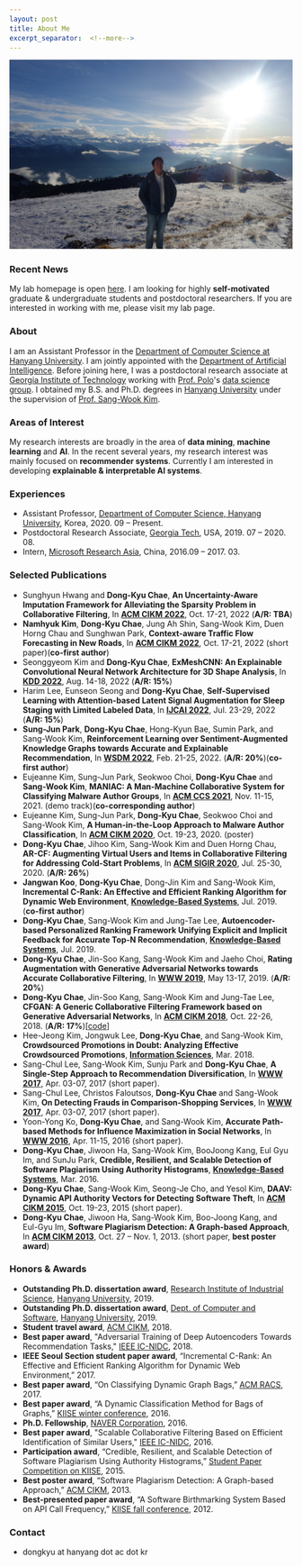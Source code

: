 ```yaml
---
layout: post
title: About Me
excerpt_separator:  <!--more-->
---
```


![image](https://github.com/dkchae/dkchae.github.io/blob/master/img/me.jpg?raw=true "on Rigi mountain")



### Recent News

My lab homepage is open <a href="http://dilab.hanyang.ac.kr/" target="_blank">here</a>. I am looking for highly **self-motivated** graduate & undergraduate students and postdoctoral researchers. If you are interested in working with me, please visit my lab page.

### About

I am an Assistant Professor in the <a href="https://cs.hanyang.ac.kr/" target="_blank">Department of Computer Science at Hanyang University</a>. I am jointly appointed with the <a href="https://nextai.hanyang.ac.kr/" target="_blank">Department of Artificial Intelligence</a>. Before joining here, I was a postdoctoral research associate at <a href="https://cc.gatech.edu/" target="_blank">Georgia Institute of Technology</a> working with <a href="https://poloclub.github.io/polochau/" target="_blank">Prof. Polo</a>'s <a href="https://poloclub.github.io/" target="_blank">data science group</a>. I obtained my B.S. and Ph.D. degrees in <a href="http://software.hanyang.ac.kr/" target="_blank">Hanyang University</a> under the supervision of <a href="http://www.agape.hanyang.ac.kr/members/prof" target="_blank">Prof. Sang-Wook Kim</a>.

### Areas of Interest

My research interests are broadly in the area of 	**data mining**, **machine learning** and **AI**. In the recent several years, my research interest was mainly focused on **recommender systems**. Currently I am interested in developing **explainable & interpretable AI systems**.
 
### Experiences
* Assistant Professor, <a href="https://cs.hanyang.ac.kr/" target="_blank">Department of Computer Science, Hanyang University</a>, Korea, 2020. 09 – Present.
* Postdoctoral Research Associate, <a href="https://cc.gatech.edu/" target="_blank">Georgia Tech</a>, USA, 2019. 07 – 2020. 08.
* Intern, <a href="https://www.microsoft.com/en-us/research/lab/microsoft-research-asia/" target="_blank">Microsoft Research Asia</a>, China, 2016.09 – 2017. 03.

<a name="conf"></a>
<a name="journal"></a>
### Selected Publications
* Sunghyun Hwang and **Dong-Kyu Chae**, **An Uncertainty-Aware Imputation Framework for Alleviating the Sparsity Problem in Collaborative Filtering**, In <a href="https://www.cikm2022.org/" target="_blank">**ACM CIKM 2022**</a>, Oct. 17-21, 2022 (__A/R: TBA__)
* **Namhyuk Kim**, **Dong-Kyu Chae**, Jung Ah Shin, Sang-Wook Kim, Duen Horng Chau and Sunghwan Park, **Context-aware Traffic Flow Forecasting in New Roads**, In <a href="https://www.cikm2022.org/" target="_blank">**ACM CIKM 2022**</a>, Oct. 17-21, 2022 (short paper)(**co-first author**)
* Seonggyeom Kim and **Dong-Kyu Chae**, **ExMeshCNN: An Explainable Convolutional Neural Network Architecture for 3D Shape Analysis**, In <a href="https://www.kdd.org/kdd2022/" target="_blank">**KDD 2022**</a>, Aug. 14-18, 2022 (__A/R: 15%__)
* Harim Lee, Eunseon Seong and **Dong-Kyu Chae**, **Self-Supervised Learning with Attention-based Latent Signal Augmentation for Sleep Staging with Limited Labeled Data**, In <a href="https://ijcai-22.org/" target="_blank">**IJCAI 2022**</a>, Jul. 23-29, 2022 (__A/R: 15%__)
* **Sung-Jun Park**, **Dong-Kyu Chae**, Hong-Kyun Bae, Sumin Park, and Sang-Wook Kim, **Reinforcement Learning over Sentiment-Augmented Knowledge Graphs towards Accurate and Explainable Recommendation**, In <a href="https://www.wsdm-conference.org/2022/" target="_blank">**WSDM 2022**</a>, Feb. 21-25, 2022. (__A/R: 20%__)(**co-first author**)
* Eujeanne Kim, Sung-Jun Park, Seokwoo Choi, **Dong-Kyu Chae** and **Sang-Wook Kim**, **MANIAC: A Man-Machine Collaborative System for Classifying Malware Author Groups**, In <a href="https://www.sigsac.org/ccs/CCS2021/" target="_blank">**ACM CCS 2021**</a>, Nov. 11-15, 2021. (demo track)(**co-corresponding author**)
* Eujeanne Kim, Sung-Jun Park, **Dong-Kyu Chae**, Seokwoo Choi and Sang-Wook Kim, **A Human-in-the-Loop Approach to Malware Author Classification**, In <a href="https://cikm2020.org/" target="_blank">**ACM CIKM 2020**</a>, Oct. 19-23, 2020. (poster)
* **Dong-Kyu Chae**, Jihoo Kim, Sang-Wook Kim and Duen Horng Chau, **AR-CF: Augmenting Virtual Users and Items in Collaborative Filtering for Addressing Cold-Start Problems**, In  <a href="https://sigir.org/sigir2020/" target="_blank">**ACM SIGIR 2020**</a>, Jul. 25-30, 2020. (__A/R: 26%__)
* **Jangwan Koo**, **Dong-Kyu Chae**, Dong-Jin Kim and Sang-Wook Kim, **Incremental C-Rank: An Effective and Efficient Ranking Algorithm for Dynamic Web Environment**, <a href="https://www.journals.elsevier.com/knowledge-based-systems" target="_blank">**Knowledge-Based Systems**</a>, Jul. 2019. (**co-first author**)
* **Dong-Kyu Chae**, Sang-Wook Kim and Jung-Tae Lee, **Autoencoder-based Personalized Ranking Framework Unifying Explicit and Implicit Feedback for Accurate Top-N Recommendation**, <a href="https://www.journals.elsevier.com/knowledge-based-systems" target="_blank">**Knowledge-Based Systems**</a>, Jul. 2019.
* **Dong-Kyu Chae**, Jin-Soo Kang, Sang-Wook Kim and Jaeho Choi, **Rating Augmentation with Generative Adversarial Networks towards Accurate Collaborative Filtering**, In <a href="https://www2019.thewebconf.org/" target="_blank">**WWW 2019**</a>, May 13-17, 2019. (__A/R: 20%__)
* **Dong-Kyu Chae**, Jin-Soo Kang, Sang-Wook Kim and Jung-Tae Lee, **CFGAN: A Generic Collaborative Filtering Framework based on Generative Adversarial Networks**, In <a href="https://www.cikm2018.units.it/" target="_blank">**ACM CIKM 2018**</a>, Oct. 22-26, 2018. (__A/R: 17%__)[<a href="http://www.agape.hanyang.ac.kr/cfgan" target="_blank">code</a>]
* Hee-Jeong Kim, Jongwuk Lee, **Dong-Kyu Chae**, and Sang-Wook Kim, **Crowdsourced Promotions in Doubt: Analyzing Effective Crowdsourced Promotions**, <a href="https://www.journals.elsevier.com/information-sciences" target="_blank">**Information Sciences**</a>, Mar. 2018.
* Sang-Chul Lee, Sang-Wook Kim, Sunju Park and **Dong-Kyu Chae**, **A Single-Step Approach to Recommendation Diversification**, In <a href="http://papers.www2017.com.au.s3-website-ap-southeast-2.amazonaws.com/forms/index.htm" target="_blank">**WWW 2017**</a>, Apr. 03-07, 2017 (short paper). 
* Sang-Chul Lee, Christos Faloutsos, **Dong-Kyu Chae** and Sang-Wook Kim, **On Detecting Frauds in Comparison-Shopping Services**, In <a href="http://papers.www2017.com.au.s3-website-ap-southeast-2.amazonaws.com/forms/index.htm" target="_blank">**WWW 2017**</a>, Apr. 03-07, 2017 (short paper).
* Yoon-Yong Ko, **Dong-Kyu Chae**, and Sang-Wook Kim, **Accurate Path-based Methods for Influence Maximization in Social Networks**, In <a href="http://www2016.ca/" target="_blank">**WWW 2016**</a>, Apr. 11-15, 2016 (short paper).
* **Dong-Kyu Chae**, Jiwoon Ha, Sang-Wook Kim, BooJoong Kang, Eul Gyu Im, and SunJu Park, **Credible, Resilient, and Scalable Detection of Software Plagiarism Using Authority Histograms**, <a href="https://www.journals.elsevier.com/knowledge-based-systems" target="_blank">**Knowledge-Based Systems**</a>, Mar. 2016.
* **Dong-Kyu Chae**, Sang-Wook Kim, Seong-Je Cho, and Yesol Kim, **DAAV: Dynamic API Authority Vectors for Detecting Software Theft**, In <a href="https://www.cikm-2015.org/" target="_blank">**ACM CIKM 2015**</a>, Oct. 19-23, 2015 (short paper).
* **Dong-Kyu Chae**, Jiwoon Ha, Sang-Wook Kim, Boo-Joong Kang, and Eul-Gyu Im, **Software Plagiarism Detection: A Graph-based Approach**, In <a href="https://cikm2013.org/" target="_blank">**ACM CIKM 2013**</a>, Oct. 27 – Nov. 1, 2013. (short paper, **best poster award**)


 

<a name="awards"></a>
### Honors & Awards

* **Outstanding Ph.D. dissertation award**, <a href="https://www.hanyang.ac.kr/web/www/-217" target="_blank">Research Institute of Industrial Science</a>, <a href="https://www.hanyang.ac.kr/" target="_blank">Hanyang University</a>, 2019. 
* **Outstanding Ph.D. dissertation award**, <a href="https://software.hanyang.ac.kr/" target="_blank">Dept. of Computer and Software</a>, <a href="https://www.hanyang.ac.kr/" target="_blank">Hanyang University</a>, 2019.
* **Student travel award**, <a href="https://www.cikm2018.units.it/" target="_blank">ACM CIKM</a>, 2018.
* **Best paper award**, "Adversarial Training of Deep Autoencoders Towards Recommendation Tasks," <a href="http://nidc2018.csp.escience.cn/dct/page/1" target="_blank">IEEE IC-NIDC</a>, 2018.
* **IEEE Seoul Section student paper award**, “Incremental C-Rank: An Effective and Efficient Ranking Algorithm for Dynamic Web Environment,” 2017.
* **Best paper award**, “On Classifying Dynamic Graph Bags,” <a href="https://sites.google.com/site/acmracs2017/home" target="_blank">ACM RACS</a>, 2017.
* **Best paper award**, “A Dynamic Classification Method for Bags of Graphs,” <a href="http://www.kiise.or.kr/conference/wc/43/" target="_blank">KIISE winter conference</a>, 2016.
* **Ph.D. Fellowship**, <a href="https://www.navercorp.com/en" target="_blank">NAVER Corporation</a>, 2016.
* **Best paper award**, "Scalable Collaborative Filtering Based on Efficient Identification of Similar Users," <a href="https://dblp.org/db/conf/icnidc/index" target="_blank">IEEE IC-NIDC</a>, 2016.
* **Participation award**, “Credible, Resilient, and Scalable Detection of Software Plagiarism Using Authority Histograms,” <a href="kiise.or.kr/academy/board/academyNewsList.fa?MENU_ID=080100&sch_add_bd=학회소식&at=subject&aw=학생논문경진대회%20입상자%20명단">Student Paper Competition on KIISE</a>, 2015.
* **Best poster award**, “Software Plagiarism Detection: A Graph-based Approach,” <a href="https://cikm2013.org/" target="_blank">ACM CIKM</a>, 2013.
* **Best-presented paper award**, “A Software Birthmarking System Based on API Call Frequency,” <a href="http://www.kiise.or.kr/conference02/" target="_blank">KIISE fall conference</a>, 2012.


<a name="contacts"></a>
### Contact
* dongkyu at hanyang dot ac dot kr


